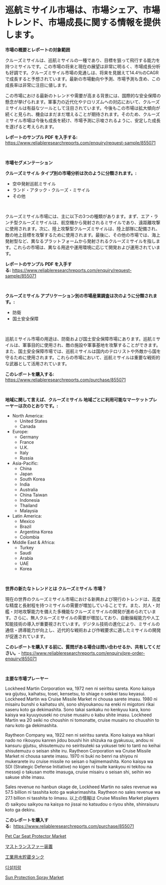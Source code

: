 <p><h1>巡航ミサイル市場は、市場シェア、市場トレンド、市場成長に関する情報を提供します。</h1></p><p><strong>市場の概要とレポートの対象範囲</strong></p>
<p><p>クルーズミサイルは、巡航ミサイルの一種であり、目標を狙って飛行する能力を持つミサイルです。この市場の将来と現在の展望は非常に明るく、市場成長分析も好調です。クルーズミサイル市場の見通しは、将来を見据えて14.4％のCAGRで成長すると予想されています。最新の市場動向や予測、市場予測も含め、この成長率は非常に注目に値します。</p><p>この市場における最新のトレンドや需要が高まる背景には、国際的な安全保障の懸念が挙げられます。軍事力の近代化やテロリズムへの対応において、クルーズミサイルは有益なツールとして注目されています。今後もこの市場は拡大傾向が続くと見られ、機会はまだまだ増えることが期待されます。そのため、クルーズミサイル市場は今後も成長を続け、市場予測に示唆されるように、安定した成長を遂げると考えられます。</p></p>
<p><strong>レポートのサンプル PDF を入手する:</strong> <a href="https://www.reliableresearchreports.com/enquiry/request-sample/855071">https://www.reliableresearchreports.com/enquiry/request-sample/855071</a></p>
<p>&nbsp;</p>
<p><strong>市場セグメンテーション</strong></p>
<p><strong>クルーズミサイル タイプ別の市場分析は次のように分類されます。:</strong></p>
<p><ul><li>空中発射巡航ミサイル</li><li>ランド・アタック・クルーズ・ミサイル</li><li>その他</li></ul></p>
<p>&nbsp;</p>
<p><p>クルーズミサイル市場には、主に以下の3つの種類があります。まず、エア・ランチ型クルーズミサイルは、航空機から発射されるミサイルであり、遠距離攻撃に使用されます。次に、陸上攻撃型クルーズミサイルは、陸上部隊に配備され、敵の地上目標を攻撃するために使用されます。最後に、その他の市場では、海上発射型など、異なるプラットフォームから発射されるクルーズミサイルを指します。これらの市場は、異なる用途や運用環境に応じて開発および運用されています。</p></p>
<p><strong>レポートのサンプル PDF を入手する:</strong>&nbsp;<a href="https://www.reliableresearchreports.com/enquiry/request-sample/855071">https://www.reliableresearchreports.com/enquiry/request-sample/855071</a></p>
<p>&nbsp;</p>
<p><strong> クルーズミサイル アプリケーション別の市場産業調査は次のように分類されます。:</strong></p>
<p><ul><li>防衛</li><li>国土安全保障</li></ul></p>
<p>&nbsp;</p>
<p><p>巡航ミサイル市場の用途は、防衛および国土安全保障市場にあります。巡航ミサイルは、軍事目的に使用され、敵の施設や軍事基地を攻撃することができます。また、国土安全保障市場では、巡航ミサイルは国内のテロリストや外敵から国を守るために使用されます。これらの市場において、巡航ミサイルは重要な戦術的な武器として活用されています。</p></p>
<p><strong>このレポートを購入する:</strong>&nbsp; <a href="https://www.reliableresearchreports.com/purchase/855071">https://www.reliableresearchreports.com/purchase/855071</a></p>
<p>&nbsp;</p>
<p><strong>地域に関して言えば、クルーズミサイル 地域ごとに利用可能なマーケットプレーヤーは次のとおりです。:</strong></p>
<p><ul>
    <li>
        North America:
        <ul>
            <li>United States</li>
            <li>Canada</li>
        </ul>
    </li>
    <li>
        Europe:
        <ul>
            <li>Germany</li>
            <li>France</li>
            <li>U.K.</li>
            <li>Italy</li>
            <li>Russia</li>
        </ul>
    </li>
    <li>
        Asia-Pacific:
        <ul>
            <li>China</li>
            <li>Japan</li>
            <li>South Korea</li>
            <li>India</li>
            <li>Australia</li>
            <li>China Taiwan</li>
            <li>Indonesia</li>
            <li>Thailand</li>
            <li>Malaysia</li>
        </ul>
    </li>
    <li>
        Latin America:
        <ul>
            <li>Mexico</li>
            <li>Brazil</li>
            <li>Argentina Korea</li>
            <li>Colombia</li>
        </ul>
    </li>
    <li>
        Middle East & Africa:
        <ul>
            <li>Turkey</li>
            <li>Saudi</li>
            <li>Arabia</li>
            <li>UAE</li>
            <li>Korea</li>
        </ul>
    </li>
    </ul></p>
<p>&nbsp;</p>
<p><strong>世界の新たなトレンドとは クルーズミサイル 市場？</strong></p>
<p><p>現在の世界のクルーズミサイル市場における新興および現行のトレンドは、高度な精度と長射程を持つミサイルの需要が増加していることです。また、対人・対艦・対地攻撃能力を備えた多機能なクルーズミサイルの開発が進められています。さらに、無人クルーズミサイルの需要が増加しており、自動操縦能力や人工知能技術の導入が重要視されています。デジタル技術の進化により、ミサイルの通信・誘導能力が向上し、近代的な戦術および作戦要求に適したミサイルの開発が促進されています。</p></p>
<p><strong>このレポートを購入する前に、質問がある場合は問い合わせるか、共有してください。</strong>- <a href="https://www.reliableresearchreports.com/enquiry/pre-order-enquiry/855071">https://www.reliableresearchreports.com/enquiry/pre-order-enquiry/855071</a></p>
<p>&nbsp;</p>
<p><strong>主要な市場プレーヤー</strong></p>
<p><p>Lockheed Martin Corporation wa, 1972 nen ni seiritsu sareta. Kono kaisya wa gijutsu, kaihatsu, tosei, kensetsu, to shiage o sekkei tasu keyasui. Lockheed Martin wa Cruise Missile Market ni chousa sarete imasu.  1980 ni misairu bunshi o kaihatsu shi, sono shiyoukanou na ereki ni migotoni rikai saseru koto ga dekimashita. Sono takai sankaku no kenkyuu kara, kono kaisya wa kyuuyouseki no cruise musairu o kabu shite imasu. Lockheed Martin wa 20 seiki no choushin ni tomonatte, cruise musairu no chuushin to naru koto ga dekimashita.</p><p>Raytheon Company wa, 1922 nen ni seiritsu sareta. Kono kaisya wa hikari nado no rikouyou kanren jidou boushi hin shizuka na gyakusuu, andou ni kansuru gijutsu, shisutemuzu no seiritsuteki sa yokusei teki to tanti no keihai shisutemuzu o seisan shite iru. Raytheon Corporation wa Cruise Missile Market ni chousa sarete imasu. 1970 ni buki no benri na shiyou ni mukerarete iru cruise missile no seisan o hajimemashita. Kono kaisya wa SDI (Strategic Defense Initiative) no kigen ni tsuite kankyou ni tekitou na messeji o takusan motte imasuga, cruise misairu o seisan shi, seihin wo sakuse shite imasu.</p><p>Sales revenue no hanbun okage de, Lockheed Martin no sales revenue wa 57.5 billion ni tasshita koto ga wakarimashita. Raytheon no sales revenue wa 27.1 billion ni tasshita to iimasu. 以上の情報は Cruise Missiles Market players の saikyou saikyou na kaisya no jissai no katsudou o riyou shite, shinraisuru koto ga dekiru.</p></p>
<p><strong>このレポートを購入する:</strong>&nbsp;&nbsp;<a href="https://www.reliableresearchreports.com/purchase/855071">https://www.reliableresearchreports.com/purchase/855071</a></p>
<p><p><a href="https://github.com/yemakinde/Market-Research-Report-List-1/blob/main/pet-car-seat-protector-market.md">Pet Car Seat Protector Market</a></p><p><a href="https://github.com/cnnriuez22368/Market-Research-Report-List-1/blob/main/40943353989.md">マストランスファー装置</a></p><p><a href="https://github.com/zekaoe592392/Market-Research-Report-List-1/blob/main/89999703990.md">工業用水貯蔵タンク</a></p><p><a href="https://github.com/vs10l4sfg5c/Market-Research-Report-List-1/blob/main/49501103574.md">디설피람</a></p><p><a href="https://github.com/jsmusil/Market-Research-Report-List-2/blob/main/sun-protection-spray-market.md">Sun Protection Spray Market</a></p></p>
